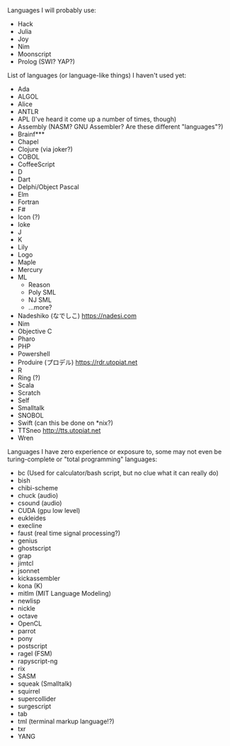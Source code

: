 Languages I will probably use:

- Hack
- Julia
- Joy
- Nim
- Moonscript
- Prolog (SWI? YAP?)

List of languages (or language-like things) I haven't used yet:

- Ada
- ALGOL
- Alice
- ANTLR
- APL (I've heard it come up a number of times, though)
- Assembly (NASM? GNU Assembler? Are these different "languages"?)
- Brainf***
- Chapel
- Clojure (via joker?)
- COBOL
- CoffeeScript
- D
- Dart
- Delphi/Object Pascal
- Elm
- Fortran
- F#
- Icon (?)
- Ioke
- J
- K
- Lily
- Logo
- Maple
- Mercury
- ML
    - Reason
    - Poly SML
    - NJ SML
    - ...more?
- Nadeshiko (なでしこ) https://nadesi.com
- Nim
- Objective C
- Pharo
- PHP
- Powershell
- Produire (プロデル) https://rdr.utopiat.net
- R
- Ring (?)
- Scala
- Scratch
- Self
- Smalltalk
- SNOBOL
- Swift (can this be done on *nix?)
- TTSneo http://tts.utopiat.net
- Wren

Languages I have zero experience or exposure to, some may not
even be turing-complete or "total programming" languages:

- bc (Used for calculator/bash script, but no clue what it can really do)
- bish
- chibi-scheme
- chuck (audio)
- csound (audio)
- CUDA (gpu low level)
- eukleides
- execline
- faust (real time signal processing?)
- genius
- ghostscript
- grap
- jimtcl
- jsonnet
- kickassembler
- kona (K)
- mitlm (MIT Language Modeling)
- newlisp
- nickle
- octave
- OpenCL
- parrot
- pony
- postscript
- ragel (FSM)
- rapyscript-ng
- rix
- SASM
- squeak (Smalltalk)
- squirrel
- supercollider
- surgescript
- tab
- tml (terminal markup language!?)
- txr
- YANG
